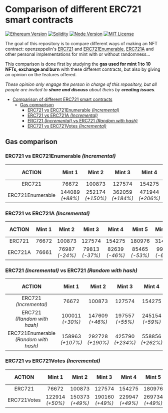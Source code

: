 # Comparison of different ERC721 smart contracts

[![Ethereum Version][ethereum-image]][ethereum-url]
[![Solidity][solidity-image]][solidity-url]
[![Node Version][node-image]][node-url]
[![MIT License][license-shield]][license-url]

The goal of this repository is to compare different ways of making an NFT contract: openzeppelin's [ERC721](https://github.com/OpenZeppelin/openzeppelin-contracts/blob/master/contracts/token/ERC721/ERC721.sol) and [ERC721Enumerable](https://github.com/OpenZeppelin/openzeppelin-contracts/blob/master/contracts/token/ERC721/extensions/ERC721Enumerable.sol), [ERC721A](https://github.com/chiru-labs/ERC721A) and other personal implementations for mint with or without randomness...

This comparison is done first by studying the **gas used for mint 1 to 10 NFTs, exchange and burn** with these different contracts, but also by giving an opinion on the features offered. 

*These opinion only engage the person in charge of this repository, but all people are invited to **share and discuss** about theirs by **creating issues**.*

- [Comparison of different ERC721 smart contracts](#comparison-of-different-erc721-smart-contracts)
  - [Gas comparison](#gas-comparison)
    - [ERC721 vs ERC721Enumerable _(Incremental)_](#erc721-vs-erc721enumerable-incremental)
    - [ERC721 vs ERC721A _(Incremental)_](#erc721-vs-erc721a-incremental)
    - [ERC721 _(Incremental)_ vs ERC721 _(Random with hash)_](#erc721-incremental-vs-erc721-random-with-hash)
    - [ERC721 vs ERC721Votes _(Incremental)_](#erc721-vs-erc721votes-incremental)
## Gas comparison


### ERC721 vs ERC721Enumerable _(Incremental)_

|      ACTION      |        Mint 1        |        Mint 2        |        Mint 3        |        Mint 4        |        Mint 5        |        Mint 10        |     Transfer 1     |       Burn 1       |
| :--------------: | :------------------: | :------------------: | :------------------: | :------------------: | :------------------: | :-------------------: | :----------------: | :----------------: |
|      ERC721      |        76672         |        100873        |        127574        |        154275        |        180976        |        314481         |       48662        |       26635        |
| ERC721Enumerable | 144089<br/> _(+88%)_ | 252174<br/>_(+150%)_ | 362059<br/>_(+184%)_ | 471944<br/>_(+206%)_ | 581829<br/>_(+221%)_ | 1131254<br/>_(+260%)_ | 76036<br/>_(+56%)_ | 44959<br/>_(+69%)_ |


### ERC721 vs ERC721A _(Incremental)_

| ACTION  | Mint 1 |       Mint 2       |       Mint 3       |       Mint 4       |       Mint 5       |      Mint 10       |     Transfer 1     |       Burn 1        |
| :-----: | :----: | :----------------: | :----------------: | :----------------: | :----------------: | :----------------: | :----------------: | :-----------------: |
| ERC721  | 76672  |       100873       |       127574       |       154275       |       180976       |       314481       |       48662        |        26635        |
| ERC721A | 76661  | 76987<br/>_(-24%)_ | 79813<br/>_(-37%)_ | 82639<br/>_(-46%)_ | 85465<br/>_(-53%)_ | 99595<br/>_(-68%)_ | 77924<br/>_(+60%)_ | 70032<br/>_(+163%)_ |


### ERC721 _(Incremental)_ vs ERC721 _(Random with hash)_ 

|                  ACTION                   |        Mint 1        |        Mint 2        |        Mint 3        |        Mint 4        |        Mint 5        |        Mint 10        |     Transfer 1     |       Burn 1       |
| :---------------------------------------: | :------------------: | :------------------: | :------------------: | :------------------: | :------------------: | :-------------------: | :----------------: | :----------------: |
|        ERC721<br/>_(Incremental)_         |        76672         |        100873        |        127574        |        154275        |        180976        |        314481         |       48662        |       26635        |
|      ERC721<br/>_(Random with hash)_      | 100011<br/>_(+30%)_  | 147609<br/>_(+46%)_  | 197557<br/>_(+55%)_  | 245154<br/>_(+59%)_  | 292604<br/>_(+62%)_  |  542653<br/>_(+73%)_  |       48671        |       26646        |
| ERC721Enumerable<br/>_(Random with hash)_ | 158963<br/>_(+107%)_ | 292728<br/>_(+190%)_ | 425790<br/>_(+234%)_ | 558856<br/>_(+262%)_ | 691922<br/>_(+282%)_ | 1357540<br/>_(+332%)_ | 77056<br/>_(+58%)_ | 44632<br/>_(+68%)_ |

### ERC721 vs ERC721Votes _(Incremental)_
|   ACTION    |       Mint 1        |       Mint 2        |       Mint 3        |       Mint 4        |       Mint 5        |       Mint 10       |    Transfer 1     |       Burn 1        |
| :---------: | :-----------------: | :-----------------: | :-----------------: | :-----------------: | :-----------------: | :-----------------: | :---------------: | :-----------------: |
|   ERC721    |        76672        |       100873        |       127574        |       154275        |       180976        |       314481        |       48662       |        26635        |
| ERC721Votes | 122914<br/>_(+50%)_ | 150373<br/>_(+49%)_ | 190160<br/>_(+49%)_ | 229947<br/>_(+49%)_ | 269734<br/>_(+49%)_ | 468669<br/>_(+49%)_ | 49512<br/>_(+5%)_ | 59749<br/>_(+134%)_ |

<!-- Markdown link & img dfn's -->
[ethereum-image]: https://img.shields.io/badge/Ethereum-purple?logo=Ethereum&style=for-the-badge
[ethereum-url]: https://ethereum.org/fr/
[node-image]: https://img.shields.io/badge/node-v16-blue?style=for-the-badge
[node-url]: https://nodejs.org/ko/blog/release/v16.13.0/
[solidity-image]: https://img.shields.io/badge/Solidity-v0.8.12-gray?logo=Solidity&style=for-the-badge
[solidity-url]: https://nodejs.org/uk/blog/release/v12.14.1/
[license-shield]: https://img.shields.io/badge/License-MIT-green.svg?style=for-the-badge
[license-url]: https://github.com/senecolas/ERC721-compare/blob/main/LICENSE